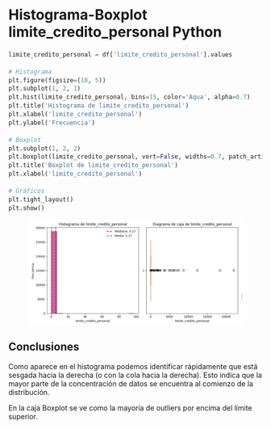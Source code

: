 # Histograma-Boxplot limite\_credito\_personal Python

```python
limite_credito_personal = df['limite_credito_personal'].values

# Histograma
plt.figure(figsize=(10, 5))
plt.subplot(1, 2, 1) 
plt.hist(limite_credito_personal, bins=15, color='Aqua', alpha=0.7)
plt.title('Histograma de limite_credito_personal')
plt.xlabel('limite_credito_personal')
plt.ylabel('Frecuencia')

# Boxplot
plt.subplot(1, 2, 2) 
plt.boxplot(limite_credito_personal, vert=False, widths=0.7, patch_artist=True, boxprops=dict(facecolor='DeepPink'))
plt.title('Boxplot de limite_credito_personal')
plt.xlabel('limite_credito_personal')

# Gráficos
plt.tight_layout()
plt.show()
```

<figure><img src="../../../../../.gitbook/assets/image (85).png" alt=""><figcaption></figcaption></figure>

## Conclusiones

Como aparece en el histograma podemos identificar rápidamente que está sesgada hacia la derecha (o con la cola hacia la derecha). Esto indica que la mayor parte de la concentración de datos se encuentra al comienzo de la distribución.

En la caja Boxplot se ve como la mayoría de outliers por encima del límite superior.

###
